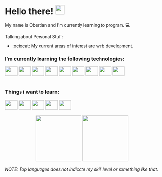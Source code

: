 <h1 align="left">Hello there! <img src="https://raw.githubusercontent.com/kaueMarques/kaueMarques/master/hi.gif" width="30px"></h1>

My name is Oberdan and I'm currently learning to program. 💻


Talking about Personal Stuff:
- :octocat: My current areas of interest are web development. 

### I’m currently learning the following technologies:

<div>
    <img height="30" width="40" src="https://cdn.jsdelivr.net/gh/devicons/devicon/icons/nodejs/nodejs-original.svg" />
    <img height="30" width="40" src="https://cdn.jsdelivr.net/gh/devicons/devicon/icons/javascript/javascript-original.svg" />
    <img height="30" width="40" src="https://cdn.jsdelivr.net/gh/devicons/devicon/icons/mysql/mysql-original.svg" />
    <img height="30" width="40" src="https://cdn.jsdelivr.net/gh/devicons/devicon/icons/mongodb/mongodb-original.svg" />
    <img height="30" width="40" src="https://cdn.jsdelivr.net/gh/devicons/devicon/icons/git/git-original.svg" />
    <img height="30" width="40" src="https://cdn.jsdelivr.net/gh/devicons/devicon/icons/github/github-original.svg" />
    <img height="30" width="40" src="https://cdn.jsdelivr.net/gh/devicons/devicon/icons/react/react-original.svg" />
    <img height="30" width="40" src="https://cdn.jsdelivr.net/gh/devicons/devicon/icons/nextjs/nextjs-original.svg" />
    <img height="30" width="40" src="https://cdn.jsdelivr.net/gh/devicons/devicon/icons/express/express-original.svg" />


</div>

<br>

### Things i want to learn:

<div>
<img height="30" width="40" src="https://cdn.jsdelivr.net/gh/devicons/devicon/icons/electron/electron-original.svg" />
<img height="30" width="40" src="https://cdn.jsdelivr.net/gh/devicons/devicon/icons/vuejs/vuejs-original.svg" />
<img height="30" width="40" src="https://cdn.jsdelivr.net/gh/devicons/devicon/icons/figma/figma-original.svg" />
<img  height="30" width="40" src="https://cdn.jsdelivr.net/gh/devicons/devicon/icons/go/go-original-wordmark.svg" />
<img height="30" width="40" src="https://cdn.jsdelivr.net/gh/devicons/devicon/icons/postgresql/postgresql-original.svg" />



</div>

<br>

<div align="center">

<img height="150em" src="https://github-readme-stats.vercel.app/api?username=OberdanSoldi&show_icons=true&theme=dracula"/>
<img height="150em" src="https://github-readme-stats.vercel.app/api/top-langs/?username=OberdanSoldi&layout=compact&langs_count=7&theme=dracula"/>

</div>

*NOTE: Top languages does not indicate my skill level or something like that.*


